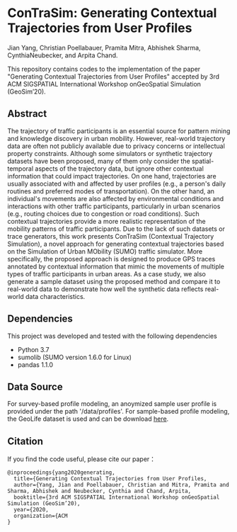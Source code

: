 # ConTraSim: Generating Contextual Trajectories from User Profiles

Jian Yang, Christian Poellabauer, Pramita Mitra, Abhishek Sharma, CynthiaNeubecker, and Arpita Chand.

This repository contains codes to the implementation of the paper "Generating Contextual Trajectories from User Profiles" accepted by 3rd ACM SIGSPATIAL International Workshop onGeoSpatial Simulation (GeoSim’20). 


## Abstract 
The trajectory of traffic participants is an essential source for pattern mining and knowledge discovery in urban mobility. However, real-world trajectory data are often not publicly available due to privacy concerns or intellectual property constraints. Although some simulators or synthetic trajectory datasets have been proposed, many of them only consider the spatial-temporal aspects of the trajectory data, but ignore other contextual information that could impact trajectories. On one hand, trajectories are usually associated with and affected by user profiles (e.g., a person's daily routines and preferred modes of transportation). On the other hand, an individual's movements are also affected by environmental conditions and interactions with other traffic participants, particularly in urban scenarios (e.g., routing choices due to congestion or road conditions). Such contextual trajectories provide a more realistic representation of the mobility patterns of traffic participants. Due to the lack of such datasets or trace generators, this work presents ConTraSim (Contextual Trajectory Simulation), a novel approach for generating contextual trajectories based on the Simulation of Urban MObility (SUMO) traffic simulator. More specifically, the proposed approach is designed to produce GPS traces annotated by contextual information that mimic the movements of multiple types of traffic participants in urban areas. As a case study, we also generate a sample dataset using the proposed method and compare it to real-world data to demonstrate how well the synthetic data reflects real-world data characteristics.


## Dependencies
This project was developed and tested with the following dependencies
- Python 3.7
- sumolib (SUMO version 1.6.0 for Linux)
- pandas 1.1.0


## Data Source
For survey-based profile modeling, an anoymized sample user profile is provided under the path '/data/profiles'. 
For sample-based profile modeling, the GeoLife dataset is used and can be download [here](https://www.microsoft.com/en-us/download/details.aspx?id=52367).


## Citation
If you find the code useful, please cite our paper：
```
@inproceedings{yang2020generating,
  title={Generating Contextual Trajectories from User Profiles,
  author={Yang, Jian and Poellabauer, Christian and Mitra, Pramita and Sharma, Abhishek and Neubecker, Cynthia and Chand, Arpita,
  booktitle={3rd ACM SIGSPATIAL International Workshop onGeoSpatial Simulation (GeoSim’20),
  year={2020,
  organization={ACM
}
```
